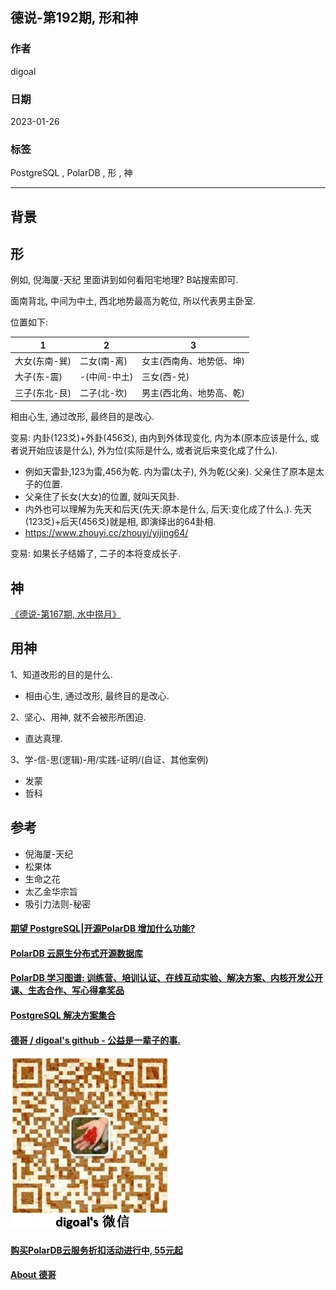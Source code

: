 ## 德说-第192期, 形和神   
                                                        
### 作者                                                        
digoal                                                        
                                                        
### 日期                                                        
2023-01-26                                                     
                                                        
### 标签                                                        
PostgreSQL , PolarDB , 形 , 神                                  
                                                        
----                                                        
                                                        
## 背景     
  
## 形  
例如, 倪海厦-天纪 里面讲到如何看阳宅地理? B站搜索即可.   
  
面南背北, 中间为中土, 西北地势最高为乾位, 所以代表男主卧室.    
  
位置如下:  
  
1 | 2 | 3  
---|---|---  
大女(东南-巽) | 二女(南-离) | 女主(西南角、地势低、坤)  
大子(东-震) | -(中间-中土) | 三女(西-兑)  
三子(东北-艮) | 二子(北-坎) | 男主(西北角、地势高、乾)  
  
相由心生, 通过改形, 最终目的是改心.    
  
变易: 内卦(123爻)+外卦(456爻), 由内到外体现变化, 内为本(原本应该是什么, 或者说开始应该是什么), 外为位(实际是什么, 或者说后来变化成了什么).   
- 例如天雷卦,123为雷,456为乾.  内为雷(太子), 外为乾(父亲). 父亲住了原本是太子的位置.  
- 父亲住了长女(大女)的位置, 就叫天风卦.  
- 内外也可以理解为先天和后天(先天:原本是什么, 后天:变化成了什么.). 先天(123爻)+后天(456爻)就是相, 即演绎出的64卦相.    
- https://www.zhouyi.cc/zhouyi/yijing64/
  
变易: 如果长子结婚了, 二子的本将变成长子.  
  
## 神  
[《德说-第167期, 水中捞月》](../202210/20221027_01.md)    
  
## 用神  
1、知道改形的目的是什么.   
- 相由心生, 通过改形, 最终目的是改心.    
  
2、坚心、用神, 就不会被形所困迫.   
- 直达真理.   
  
3、学-信-思(逻辑)-用/实践-证明/(自证、其他案例)  
- 发蒙
- 哲科
  
## 参考  
- 倪海厦-天纪  
- 松果体  
- 生命之花  
- 太乙金华宗旨  
- 吸引力法则-秘密  
  
  
#### [期望 PostgreSQL|开源PolarDB 增加什么功能?](https://github.com/digoal/blog/issues/76 "269ac3d1c492e938c0191101c7238216")
  
  
#### [PolarDB 云原生分布式开源数据库](https://github.com/ApsaraDB "57258f76c37864c6e6d23383d05714ea")
  
  
#### [PolarDB 学习图谱: 训练营、培训认证、在线互动实验、解决方案、内核开发公开课、生态合作、写心得拿奖品](https://www.aliyun.com/database/openpolardb/activity "8642f60e04ed0c814bf9cb9677976bd4")
  
  
#### [PostgreSQL 解决方案集合](../201706/20170601_02.md "40cff096e9ed7122c512b35d8561d9c8")
  
  
#### [德哥 / digoal's github - 公益是一辈子的事.](https://github.com/digoal/blog/blob/master/README.md "22709685feb7cab07d30f30387f0a9ae")
  
  
![digoal's wechat](../pic/digoal_weixin.jpg "f7ad92eeba24523fd47a6e1a0e691b59")
  
  
#### [购买PolarDB云服务折扣活动进行中, 55元起](https://www.aliyun.com/activity/new/polardb-yunparter?userCode=bsb3t4al "e0495c413bedacabb75ff1e880be465a")
  
  
#### [About 德哥](https://github.com/digoal/blog/blob/master/me/readme.md "a37735981e7704886ffd590565582dd0")
  
